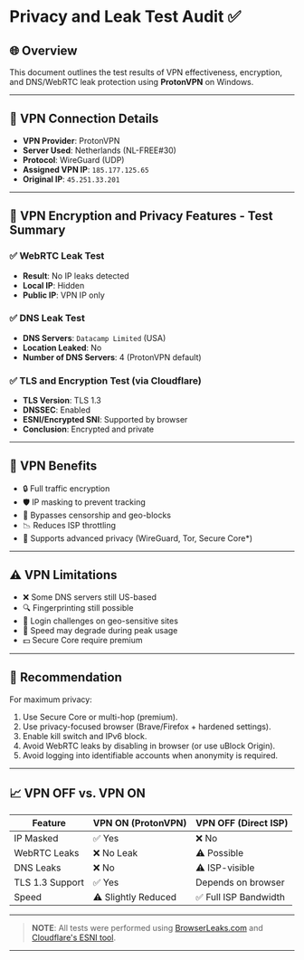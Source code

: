 # Privacy and Leak Test Audit ✅

## 🌐 Overview
This document outlines the test results of VPN effectiveness, encryption, and DNS/WebRTC leak protection using **ProtonVPN** on Windows.

---

## 🔐 VPN Connection Details

- **VPN Provider**: ProtonVPN
- **Server Used**: Netherlands (NL-FREE#30)
- **Protocol**: WireGuard (UDP)
- **Assigned VPN IP**: `185.177.125.65`
- **Original IP**: `45.251.33.201`

---

## 🧪 VPN Encryption and Privacy Features - Test Summary

### ✅ WebRTC Leak Test
- **Result**: No IP leaks detected
- **Local IP**: Hidden
- **Public IP**: VPN IP only

### ✅ DNS Leak Test
- **DNS Servers**: `Datacamp Limited` (USA)
- **Location Leaked**: No
- **Number of DNS Servers**: 4 (ProtonVPN default)

### ✅ TLS and Encryption Test (via Cloudflare)
- **TLS Version**: TLS 1.3
- **DNSSEC**: Enabled
- **ESNI/Encrypted SNI**: Supported by browser
- **Conclusion**: Encrypted and private

---

## 🔎 VPN Benefits

- 🔒 Full traffic encryption
- 🛡️ IP masking to prevent tracking
- 🚫 Bypasses censorship and geo-blocks
- 📉 Reduces ISP throttling
- 🧅 Supports advanced privacy (WireGuard, Tor, Secure Core*)

---

## ⚠️ VPN Limitations

- ❌ Some DNS servers still US-based
- 🔍 Fingerprinting still possible
- 📍 Login challenges on geo-sensitive sites
- 🐌 Speed may degrade during peak usage
- 💵 Secure Core require premium

---

## 📌 Recommendation

For maximum privacy:
1. Use Secure Core or multi-hop (premium).
2. Use privacy-focused browser (Brave/Firefox + hardened settings).
3. Enable kill switch and IPv6 block.
4. Avoid WebRTC leaks by disabling in browser (or use uBlock Origin).
5. Avoid logging into identifiable accounts when anonymity is required.

---

## 📈 VPN OFF vs. VPN ON

| Feature         | VPN ON (ProtonVPN)      | VPN OFF (Direct ISP)     |
|-----------------|--------------------------|---------------------------|
| IP Masked       | ✅ Yes                    | ❌ No                     |
| WebRTC Leaks    | ❌ No Leak                | ⚠️ Possible               |
| DNS Leaks       | ❌ No                     | ⚠️ ISP-visible            |
| TLS 1.3 Support | ✅ Yes                    | Depends on browser        |
| Speed           | ⚠️ Slightly Reduced       | ✅ Full ISP Bandwidth     |

---

> **NOTE**: All tests were performed using [BrowserLeaks.com](https://browserleaks.com) and [Cloudflare's ESNI tool](https://www.cloudflare.com/ssl/encrypted-sni/).

---
